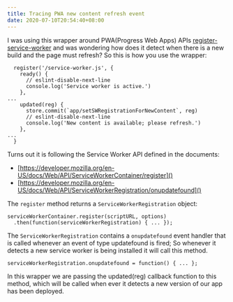 ```yaml
---
title: Tracing PWA new content refresh event
date: 2020-07-10T20:54:40+08:00
---
```


I was using this wrapper around PWA(Progress Web Apps) APIs [register-service-worker](https://github.com/yyx990803/register-service-worker) and was wondering how does it detect when there is a new build and the page must refresh?
So this is how you use the wrapper:

```
  register('/service-worker.js', {
    ready() {
      // eslint-disable-next-line
      console.log('Service worker is active.')
    },
...
    updated(reg) {
      store.commit(`app/setSWRegistrationForNewContent`, reg)
      // eslint-disable-next-line
      console.log('New content is available; please refresh.')
    },
...
  }
```

Turns out it is following the Service Worker API defined in the documents:
* [https://developer.mozilla.org/en-US/docs/Web/API/ServiceWorkerContainer/register]()
* [https://developer.mozilla.org/en-US/docs/Web/API/ServiceWorkerRegistration/onupdatefound]()

The `register` method returns a `ServiceWorkerRegistration` object:
```
serviceWorkerContainer.register(scriptURL, options)
  .then(function(serviceWorkerRegistration) { ... });
```
The `ServiceWorkerRegistration` contains a `onupdatefound` event handler that is called whenever an event of type updatefound is fired; So whenever it detects a new service worker is being installed it will call this method. 
```
serviceWorkerRegistration.onupdatefound = function() { ... };
```
In this wrapper we are passing the updated(reg) callback function to this method, which will be called when ever it detects a new version of our app has been deployed.
